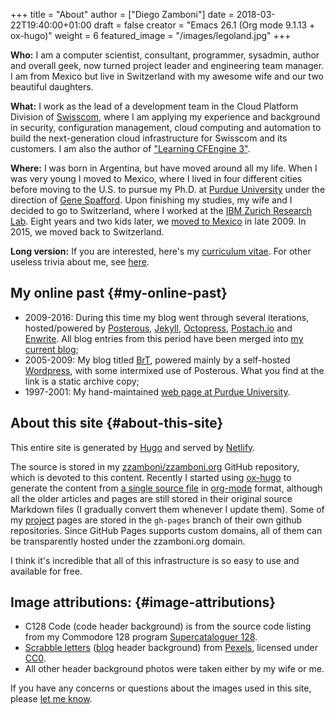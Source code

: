 +++
title = "About"
author = ["Diego Zamboni"]
date = 2018-03-22T19:40:00+01:00
draft = false
creator = "Emacs 26.1 (Org mode 9.1.13 + ox-hugo)"
weight = 6
featured_image = "/images/legoland.jpg"
+++

**Who:** I am a computer scientist, consultant, programmer, sysadmin, author and overall geek, now turned project leader and engineering team manager. I am from Mexico but live in Switzerland with my awesome wife and our two beautiful daughters.

**What:** I work as the lead of a development team in the Cloud Platform Division of [Swisscom](http://swisscom.com/), where I am applying my experience and background in security, configuration management, cloud computing and automation to build the next-generation cloud infrastructure for Swisscom and its customers. I am also the author of ["Learning CFEngine 3"](http://cf-learn.info).

**Where:** I was born in Argentina, but have moved around all my life.  When I was very young I moved to Mexico, where I lived in four different cities before moving to the U.S. to pursue my Ph.D. at [Purdue University](http://www.cerias.purdue.edu/) under the direction of [Gene Spafford](http://spaf.cerias.purdue.edu/). Upon finishing my studies, my wife and I decided to go to Switzerland, where I worked at the [IBM Zurich Research Lab](http://www.zurich.ibm.com/). Eight years and two kids later, we [moved to Mexico](/brt/2009/09/08/going-home/index.html) in late 2009. In 2015, we moved back to Switzerland.

**Long version:** If you are interested, here's my [curriculum vitae](/vita.html). For other useless trivia about me, see [here](http://www.zzamboni.org/brt/2007/03/07/blog-tagged/index.html).


## My online past {#my-online-past}

-   2009-2016: During this time my blog went through several iterations, hosted/powered by [Posterous](http://www.posterous.com/), [Jekyll](https://jekyllrb.com/), [Octopress](http://octopress.org/), [Postach.io](https://postach.io/site) and [Enwrite](https://github.com/zzamboni/enwrite). All blog entries from this period have been merged into [my current blog](/post);
-   2005-2009: My blog titled [BrT](/brt), powered mainly by a self-hosted [Wordpress](https://wordpress.org/), with some intermixed use of Posterous. What you find at the link is a static archive copy;
-   1997-2001: My hand-maintained [web page at Purdue University](http://homes.cerias.purdue.edu/~zamboni/).


## About this site {#about-this-site}

This entire site is generated by [Hugo](http://gohugo.io) and served by [Netlify](https://www.netlify.com/).

The source is stored in my [zzamboni/zzamboni.org](https://github.com/zzamboni/zzamboni.org) GitHub repository, which is devoted to this content.  Recently I started using [ox-hugo](https://ox-hugo.scripter.co/) to generate the content from [a single source file](https://github.com/zzamboni/zzamboni.org/blob/master/content-org/zzamboni.org) in [org-mode](https://orgmode.org/) format, although all the older articles and pages are still stored in their original source Markdown files (I gradually convert them whenever I update them). Some of my [project](/code) pages are stored in the `gh-pages` branch of their own github repositories. Since GitHub Pages supports custom domains, all of them can be transparently hosted under the zzamboni.org domain.

I think it's incredible that all of this infrastructure is so easy to use and available for free.


## Image attributions: {#image-attributions}

-   C128 Code (code header background) is from the source code listing from my Commodore 128 program [Supercataloguer 128](http://zzamboni.org/brt/2008/01/24/supercataloger-128).
-   [Scrabble letters](https://www.pexels.com/photo/alphabet-board-game-bundle-close-up-278888/) ([blog](../post) header background) from [Pexels](https://www.pexels.com/), licensed under [CC0](https://www.pexels.com/photo-license/).
-   All other header background photos were taken either by my wife or me.

If you have any concerns or questions about the images used in this site, please [let me know](../contact).
